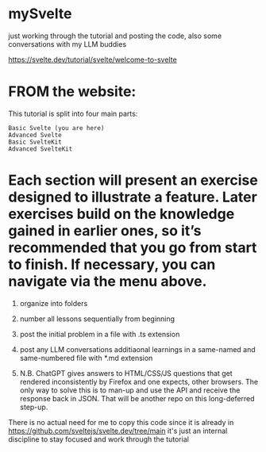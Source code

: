 # mySvelte
just working through the tutorial and posting the code, also some conversations with my LLM buddies

https://svelte.dev/tutorial/svelte/welcome-to-svelte

FROM the website:
============
This tutorial is split into four main parts:

    Basic Svelte (you are here)
    Advanced Svelte
    Basic SvelteKit
    Advanced SvelteKit

Each section will present an exercise designed to illustrate a feature. Later exercises build on the knowledge gained in earlier ones, so it’s recommended that you go from start to finish. If necessary, you can navigate via the menu above.
============

1. organize into folders
2. number all lessons sequentially from beginning
3. post the initial problem in a file with .ts extension
4. post any LLM conversations additiaonal learnings in a same-named and same-numbered file with *.md extension

5. N.B. ChatGPT gives answers to HTML/CSS/JS questions that get rendered inconsistently by Firefox and one expects, other browsers. The only way to solve this is to man-up and use the API and receive the response back in JSON. That will be another repo on this long-deferred step-up.

There is no actual need for me to copy this code since it is already in 
https://github.com/sveltejs/svelte.dev/tree/main
it's just an internal discipline to stay focused and work through the tutorial
